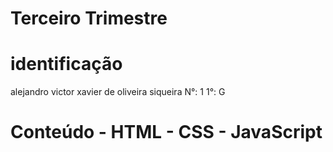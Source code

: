# Terceiro Trimestre
# identificação

alejandro victor xavier de oliveira siqueira N°: 1 1°: G

# Conteúdo - HTML - CSS - JavaScript
